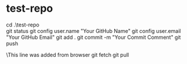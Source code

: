 # test-repo

cd .\test-repo\
git status
git config user.name "Your GitHub Name"
git config user.email "Your GitHub Email"
git add .
git commit -m "Your Commit Comment"
git push

\\This line was added from browser
git fetch
git pull
